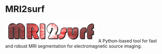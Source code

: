 # MRI2surf
![Digit Recognition](./mri2surf_v1.png)
A Python-based tool for fast and robust MRI segmentation for electromagnetic source imaging.
